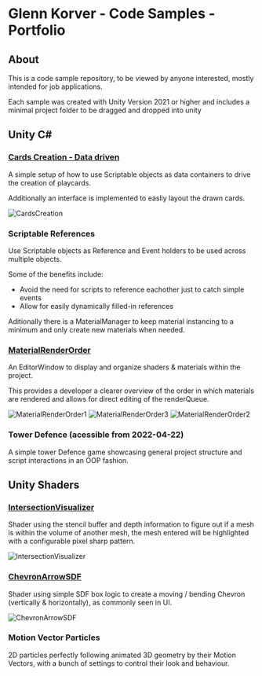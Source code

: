 # Glenn Korver - Code Samples - Portfolio

## About

This is a code sample repository, to be viewed by anyone interested, mostly intended for job applications.

Each sample was created with Unity Version 2021 or higher and includes a minimal project folder to be dragged and dropped into unity 


## Unity C#

### [Cards Creation - Data driven](https://github.com/GlennPr/Portfolio/tree/master/Unity-C%23/Cards-DataDriven)
A simple setup of how to use Scriptable objects as data containers to drive the creation of playcards.

Additionally an interface is implemented to easliy layout the drawn cards.

![CardsCreation](https://user-images.githubusercontent.com/15729395/164309788-99b80bda-7fc1-4de6-8465-75de5c65f5a8.PNG)

### Scriptable References
Use Scriptable objects as Reference and Event holders to be used across multiple objects.

Some of the benefits include:
- Avoid the need for scripts to reference eachother just to catch simple events
- Allow for easily dynamically filled-in references

Aditionally there is a MaterialManager to keep material instancing to a minimum and only create new materials when needed.

### [MaterialRenderOrder](https://github.com/GlennPr/Portfolio/tree/master/Unity-C%23/EditorWindow-MaterialRenderOrder)
An EditorWindow to display and organize shaders & materials within the project.

This provides a developer a clearer overview of the order in which materials are rendered and allows for direct editing of the renderQueue.

![MaterialRenderOrder1](https://user-images.githubusercontent.com/15729395/164308213-978997f8-1045-4de5-92bc-c7453987eccf.PNG)
![MaterialRenderOrder3](https://user-images.githubusercontent.com/15729395/164308257-b8d0b169-0a26-4d74-98a0-8fc0e5bb882f.PNG)
![MaterialRenderOrder2](https://user-images.githubusercontent.com/15729395/164308266-b12b7832-9a61-4ad8-80a7-1f280a7e2542.PNG)


### Tower Defence (acessible from 2022-04-22)
A simple tower Defence game showcasing general project structure and script interactions in an OOP fashion.


## Unity Shaders

### [IntersectionVisualizer](https://github.com/GlennPr/Portfolio/tree/master/Unity-Shader/IntersectionVisualizer)
Shader using the stencil buffer and depth information to figure out if a mesh is within the volume of another mesh, the mesh entered will be highlighted with a configurable pixel sharp pattern.

![IntersectionVisualizer](https://user-images.githubusercontent.com/15729395/164309442-ca2bb610-3143-4c34-846b-c88886450882.PNG)


### [ChevronArrowSDF](https://github.com/GlennPr/Portfolio/tree/master/Unity-Shader/ChevronArrowSDF)
Shader using simple SDF box logic to create a moving / bending Chevron (vertically & horizontally), as commonly seen in UI.

![ChevronArrowSDF](https://user-images.githubusercontent.com/15729395/164309055-d57ef00f-7688-46ad-aa0e-1f542dbb5eb2.gif)


### Motion Vector Particles
2D particles perfectly following animated 3D geometry by their Motion Vectors, with a bunch of settings to control their look and behaviour.
